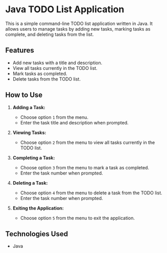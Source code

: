# Java TODO List Application

This is a simple command-line TODO list application written in Java. It allows users to manage tasks by adding new tasks, marking tasks as complete, and deleting tasks from the list.

## Features

- Add new tasks with a title and description.
- View all tasks currently in the TODO list.
- Mark tasks as completed.
- Delete tasks from the TODO list.

## How to Use

1. **Adding a Task:**
   - Choose option `1` from the menu.
   - Enter the task title and description when prompted.

2. **Viewing Tasks:**
   - Choose option `2` from the menu to view all tasks currently in the TODO list.

3. **Completing a Task:**
   - Choose option `3` from the menu to mark a task as completed.
   - Enter the task number when prompted.

4. **Deleting a Task:**
   - Choose option `4` from the menu to delete a task from the TODO list.
   - Enter the task number when prompted.

5. **Exiting the Application:**
   - Choose option `5` from the menu to exit the application.

## Technologies Used

- Java
